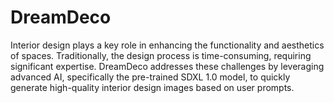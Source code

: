 # DreamDeco
Interior design plays a key role in enhancing the functionality and aesthetics of spaces. Traditionally, the design process is time-consuming, requiring significant expertise. DreamDeco addresses these challenges by leveraging advanced AI, specifically the pre-trained SDXL 1.0 model, to quickly generate high-quality interior design images based on user prompts.
